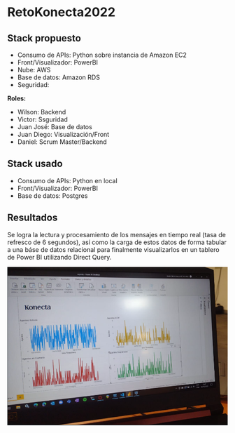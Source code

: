 # RetoKonecta2022

## Stack propuesto
- Consumo de APIs: Python sobre instancia de Amazon EC2
- Front/Visualizador: PowerBI
- Nube: AWS
- Base de datos: Amazon RDS
- Seguridad: 

**Roles:**
- Wilson: Backend
- Victor: Ssguridad
- Juan José: Base de datos
- Juan Diego: Visualización/Front
- Daniel: Scrum Master/Backend

## Stack usado
- Consumo de APIs: Python en local
- Front/Visualizador: PowerBI
- Base de datos: Postgres

## Resultados
Se logra la lectura y procesamiento de los mensajes en tiempo real (tasa de refresco de 6 segundos), así como la carga de estos datos de forma tabular a una báse de datos relacional para finalmente visualizarlos en un tablero de Power BI utilizando Direct Query.

![Rsultados](workingtask.png)